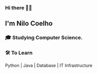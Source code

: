 ### Hi there 👋🏾 <h2> I'm Nilo Coelho</h2>

<h3>🎓 Studying Computer Science.</h3>

<h3>🛠 To Learn</h3>

Python | Java | Database | IT Infrastructure



<!--
**nnilocoelho/nnilocoelho** is a ✨ _special_ ✨ repository because its `README.md` (this file) appears on your GitHub profile.

Here are some ideas to get you started:

- 🔭 I’m currently working on ...
- 🌱 I’m currently learning ...
- 👯 I’m looking to collaborate on ...
- 🤔 I’m looking for help with ...
- 💬 Ask me about ...
- 📫 How to reach me: ...
- 😄 Pronouns: ...
- ⚡ Fun fact: ...
-->
